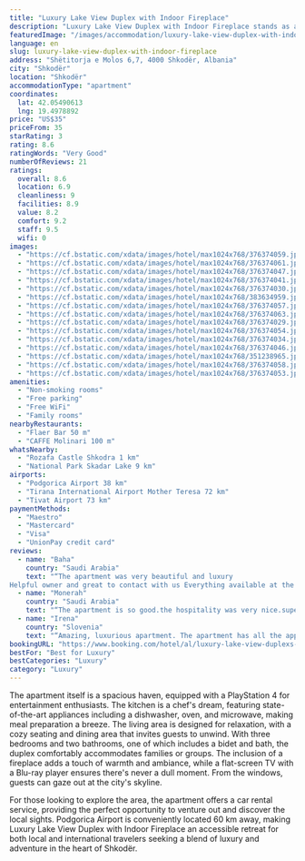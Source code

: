 ```yaml
---
title: "Luxury Lake View Duplex with Indoor Fireplace"
description: "Luxury Lake View Duplex with Indoor Fireplace stands as a testament to modern comfort and serene mountain living in Shkodër, a mere 47 km from the Port of Bar."
featuredImage: "/images/accommodation/luxury-lake-view-duplex-with-indoor-fireplace-376374059.jpg"
language: en
slug: luxury-lake-view-duplex-with-indoor-fireplace
address: "Shëtitorja e Molos 6,7, 4000 Shkodër, Albania"
city: "Shkodër"
location: "Shkodër"
accommodationType: "apartment"
coordinates:
  lat: 42.05490613
  lng: 19.4978892
price: "US$35"
priceFrom: 35
starRating: 3
rating: 8.6
ratingWords: "Very Good"
numberOfReviews: 21
ratings:
  overall: 8.6
  location: 6.9
  cleanliness: 9
  facilities: 8.9
  value: 8.2
  comfort: 9.2
  staff: 9.5
  wifi: 0
images:
  - "https://cf.bstatic.com/xdata/images/hotel/max1024x768/376374059.jpg?k=fc5138d7fa2bd29732e89caec704bb673ffdb6a0655e4344b55b4d1ba067ac1a&o=&hp=1"
  - "https://cf.bstatic.com/xdata/images/hotel/max1024x768/376374061.jpg?k=975a6c0cf893ecdd1b06ddccb52ea1bedc5e4b8824060d2d7edcc47a3a7c8385&o=&hp=1"
  - "https://cf.bstatic.com/xdata/images/hotel/max1024x768/376374047.jpg?k=ef69a88a17cb7baf0d8d2d89f719f49ada36560c2848370cd3b74e3663a19089&o=&hp=1"
  - "https://cf.bstatic.com/xdata/images/hotel/max1024x768/376374041.jpg?k=33f539035e74461bd374023afc086f01c5a7849d5a3cfa6df49baa41177a2c52&o=&hp=1"
  - "https://cf.bstatic.com/xdata/images/hotel/max1024x768/376374030.jpg?k=f721a9c97791ce868b057d3df1e354bc95411d7b44d6c4ab34a10b48b74bffe0&o=&hp=1"
  - "https://cf.bstatic.com/xdata/images/hotel/max1024x768/383634959.jpg?k=1c7ddcf533dce02a05db1be448c8dd03b55ce5711c9e44c0a7ce1b05e824c866&o=&hp=1"
  - "https://cf.bstatic.com/xdata/images/hotel/max1024x768/376374057.jpg?k=4c6fd8157ed4a9323bc1cd20933d6a6af00f4067407cbbd7cb8597b5892a3e36&o=&hp=1"
  - "https://cf.bstatic.com/xdata/images/hotel/max1024x768/376374063.jpg?k=27ab9969db25a74ea787886b6df881c7627b4b7af24a7e15f22b4ba85e84ce90&o=&hp=1"
  - "https://cf.bstatic.com/xdata/images/hotel/max1024x768/376374029.jpg?k=f085f67e096dce5c931d3fb1584fa30864e7bb47e1f13420b47fad3e4e128d6e&o=&hp=1"
  - "https://cf.bstatic.com/xdata/images/hotel/max1024x768/376374054.jpg?k=8e909e7c2854a8cb03e26af2d3089679cc215f91c2f16e3d575b9246e7df29c9&o=&hp=1"
  - "https://cf.bstatic.com/xdata/images/hotel/max1024x768/376374034.jpg?k=080b2728facbd20bde39f33f1ae130047f932c69fdead392a4d52a45c3123a25&o=&hp=1"
  - "https://cf.bstatic.com/xdata/images/hotel/max1024x768/376374046.jpg?k=24cca859662d8245a0e9e303b8d94206831c2fc061b2ca769dca8c7459f8d93c&o=&hp=1"
  - "https://cf.bstatic.com/xdata/images/hotel/max1024x768/351238965.jpg?k=e6e20337cf6a8796edd0596932fe20d46d4d1e8c3832cefe6d2410bcc4df0cc3&o=&hp=1"
  - "https://cf.bstatic.com/xdata/images/hotel/max1024x768/376374058.jpg?k=a78808447368c5ef1641bc3a9bdf9070c9e738845811de5490552b437f7b8be3&o=&hp=1"
  - "https://cf.bstatic.com/xdata/images/hotel/max1024x768/376374053.jpg?k=b978234c2c6d3949f156fdebb7a8c34c4c5108a459df25b829a65c8c1297b7a3&o=&hp=1"
amenities:
  - "Non-smoking rooms"
  - "Free parking"
  - "Free WiFi"
  - "Family rooms"
nearbyRestaurants:
  - "Flaer Bar 50 m"
  - "CAFFE Molinari 100 m"
whatsNearby:
  - "Rozafa Castle Shkodra 1 km"
  - "National Park Skadar Lake 9 km"
airports:
  - "Podgorica Airport 38 km"
  - "Tirana International Airport Mother Teresa 72 km"
  - "Tivat Airport 73 km"
paymentMethods:
  - "Maestro"
  - "Mastercard"
  - "Visa"
  - "UnionPay credit card"
reviews:
  - name: "Baha"
    country: "Saudi Arabia"
    text: "“The apartment was very beautiful and luxury
Helpful owner and great to contact with us Everything available at the apartment”"
  - name: "Monerah"
    country: "Saudi Arabia"
    text: "“The apartment is so good.the hospitality was very nice.super clean and comfy felt like home”"
  - name: "Irena"
    country: "Slovenia"
    text: "“Amazing, luxurious apartment. The apartment has all the appliances you can imagine. The staff is very friendly and helpful.”"
bookingURL: "https://www.booking.com/hotel/al/luxury-lake-view-duplexs-with-indoor-fireplace-shkoder1.en-gb.html?aid=8035640"
bestFor: "Best for Luxury"
bestCategories: "Luxury"
category: "Luxury"
---
```


The apartment itself is a spacious haven, equipped with a PlayStation 4 for entertainment enthusiasts. The kitchen is a chef's dream, featuring state-of-the-art appliances including a dishwasher, oven, and microwave, making meal preparation a breeze. The living area is designed for relaxation, with a cozy seating and dining area that invites guests to unwind. With three bedrooms and two bathrooms, one of which includes a bidet and bath, the duplex comfortably accommodates families or groups. The inclusion of a fireplace adds a touch of warmth and ambiance, while a flat-screen TV with a Blu-ray player ensures there's never a dull moment. From the windows, guests can gaze out at the city's skyline.

For those looking to explore the area, the apartment offers a car rental service, providing the perfect opportunity to venture out and discover the local sights. Podgorica Airport is conveniently located 60 km away, making Luxury Lake View Duplex with Indoor Fireplace an accessible retreat for both local and international travelers seeking a blend of luxury and adventure in the heart of Shkodër.